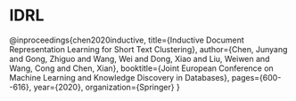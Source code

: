 # IDRL
@inproceedings{chen2020inductive, title={Inductive Document Representation Learning for Short Text Clustering}, author={Chen, Junyang and Gong, Zhiguo and Wang, Wei and Dong, Xiao and Liu, Weiwen and Wang, Cong and Chen, Xian}, booktitle={Joint European Conference on Machine Learning and Knowledge Discovery in Databases}, pages={600--616}, year={2020}, organization={Springer} }

